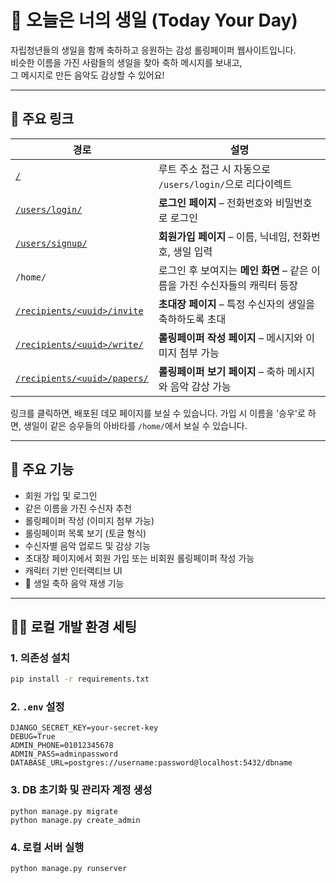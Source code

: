 # 🎉 오늘은 너의 생일 (Today Your Day)

자립청년들의 생일을 함께 축하하고 응원하는 감성 롤링페이퍼 웹사이트입니다.  
비슷한 이름을 가진 사람들의 생일을 찾아 축하 메시지를 보내고,  
그 메시지로 만든 음악도 감상할 수 있어요!

---

## 📌 주요 링크

| 경로 | 설명 |
|------|------|
| [`/`](https://web-production-2f16.up.railway.app/users/)| 루트 주소 접근 시 자동으로 `/users/login/`으로 리다이렉트 |
| [`/users/login/`](https://web-production-2f16.up.railway.app/users/login/ ) | **로그인 페이지** – 전화번호와 비밀번호로 로그인 |
| [`/users/signup/`](https://web-production-2f16.up.railway.app/users/) | **회원가입 페이지** – 이름, 닉네임, 전화번호, 생일 입력 |
| `/home/` | 로그인 후 보여지는 **메인 화면** – 같은 이름을 가진 수신자들의 캐릭터 등장 |
| [`/recipients/<uuid>/invite`](https://web-production-2f16.up.railway.app/recipients/5c6e84a7-b1f8-4dea-bc5b-a1f8b7cd357a/invite/) | **초대장 페이지** – 특정 수신자의 생일을 축하하도록 초대 |
| [`/recipients/<uuid>/write/`](https://web-production-2f16.up.railway.app/recipients/5c6e84a7-b1f8-4dea-bc5b-a1f8b7cd357a/write/) | **롤링페이퍼 작성 페이지** – 메시지와 이미지 첨부 가능 |
| [`/recipients/<uuid>/papers/`](https://web-production-2f16.up.railway.app/recipients/5c6e84a7-b1f8-4dea-bc5b-a1f8b7cd357a/papers/) | **롤링페이퍼 보기 페이지** – 축하 메시지와 음악 감상 가능 |

링크를 클릭하면, 배포된 데모 페이지를 보실 수 있습니다. 가입 시 이름을 '승우'로 하면, 생일이 같은 승우들의 아바타를 `/home/`에서 보실 수 있습니다.

---

## 🎨 주요 기능

- 회원 가입 및 로그인
- 같은 이름을 가진 수신자 추천
- 롤링페이퍼 작성 (이미지 첨부 가능)
- 롤링페이퍼 목록 보기 (토글 형식)
- 수신자별 음악 업로드 및 감상 기능
- 초대장 페이지에서 회원 가입 또는 비회원 롤링페이퍼 작성 가능
- 캐릭터 기반 인터랙티브 UI
- 🎵 생일 축하 음악 재생 기능

---

## 🧑‍💻 로컬 개발 환경 세팅

### 1. 의존성 설치

```bash
pip install -r requirements.txt
```

### 2. `.env` 설정

```
DJANGO_SECRET_KEY=your-secret-key
DEBUG=True
ADMIN_PHONE=01012345678
ADMIN_PASS=adminpassword
DATABASE_URL=postgres://username:password@localhost:5432/dbname
```

### 3. DB 초기화 및 관리자 계정 생성

```
python manage.py migrate
python manage.py create_admin
```

### 4. 로컬 서버 실행

```
python manage.py runserver
```

